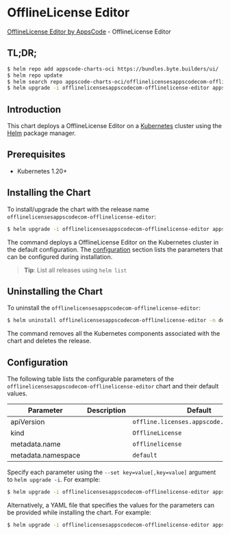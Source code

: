 # OfflineLicense Editor

[OfflineLicense Editor by AppsCode](https://appscode.com) - OfflineLicense Editor

## TL;DR;

```bash
$ helm repo add appscode-charts-oci https://bundles.byte.builders/ui/
$ helm repo update
$ helm search repo appscode-charts-oci/offlinelicensesappscodecom-offlinelicense-editor --version=v0.11.0
$ helm upgrade -i offlinelicensesappscodecom-offlinelicense-editor appscode-charts-oci/offlinelicensesappscodecom-offlinelicense-editor -n default --create-namespace --version=v0.11.0
```

## Introduction

This chart deploys a OfflineLicense Editor on a [Kubernetes](http://kubernetes.io) cluster using the [Helm](https://helm.sh) package manager.

## Prerequisites

- Kubernetes 1.20+

## Installing the Chart

To install/upgrade the chart with the release name `offlinelicensesappscodecom-offlinelicense-editor`:

```bash
$ helm upgrade -i offlinelicensesappscodecom-offlinelicense-editor appscode-charts-oci/offlinelicensesappscodecom-offlinelicense-editor -n default --create-namespace --version=v0.11.0
```

The command deploys a OfflineLicense Editor on the Kubernetes cluster in the default configuration. The [configuration](#configuration) section lists the parameters that can be configured during installation.

> **Tip**: List all releases using `helm list`

## Uninstalling the Chart

To uninstall the `offlinelicensesappscodecom-offlinelicense-editor`:

```bash
$ helm uninstall offlinelicensesappscodecom-offlinelicense-editor -n default
```

The command removes all the Kubernetes components associated with the chart and deletes the release.

## Configuration

The following table lists the configurable parameters of the `offlinelicensesappscodecom-offlinelicense-editor` chart and their default values.

|     Parameter      | Description |                       Default                       |
|--------------------|-------------|-----------------------------------------------------|
| apiVersion         |             | <code>offline.licenses.appscode.com/v1alpha1</code> |
| kind               |             | <code>OfflineLicense</code>                         |
| metadata.name      |             | <code>offlinelicense</code>                         |
| metadata.namespace |             | <code>default</code>                                |


Specify each parameter using the `--set key=value[,key=value]` argument to `helm upgrade -i`. For example:

```bash
$ helm upgrade -i offlinelicensesappscodecom-offlinelicense-editor appscode-charts-oci/offlinelicensesappscodecom-offlinelicense-editor -n default --create-namespace --version=v0.11.0 --set apiVersion=offline.licenses.appscode.com/v1alpha1
```

Alternatively, a YAML file that specifies the values for the parameters can be provided while
installing the chart. For example:

```bash
$ helm upgrade -i offlinelicensesappscodecom-offlinelicense-editor appscode-charts-oci/offlinelicensesappscodecom-offlinelicense-editor -n default --create-namespace --version=v0.11.0 --values values.yaml
```

